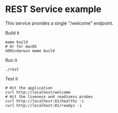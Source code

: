 # REST Service example

This service provides a single "/welcome" endpoint.

Build it
```shell script
mame build
# Or for macOS
GOOS=darwin mame build
```

Run it
```shell script
./rest
```

Test it
```shell script
# Hit the application
curl http://localhost/welcome
# Hit the liveness and readiness probes
curl http://localhost:81/healthz -i
curl http://localhost:81/readyz -i
```